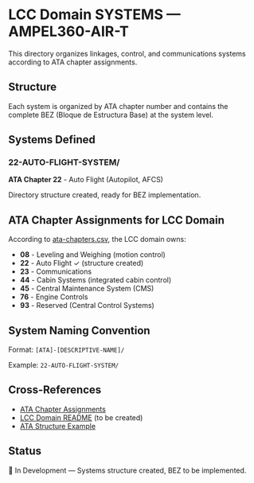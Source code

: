 # LCC Domain SYSTEMS — AMPEL360-AIR-T

This directory organizes linkages, control, and communications systems according to ATA chapter assignments.

## Structure

Each system is organized by ATA chapter number and contains the complete BEZ (Bloque de Estructura Base) at the system level.

## Systems Defined

### 22-AUTO-FLIGHT-SYSTEM/
**ATA Chapter 22** - Auto Flight (Autopilot, AFCS)

Directory structure created, ready for BEZ implementation.

## ATA Chapter Assignments for LCC Domain

According to [ata-chapters.csv](../../../../1-DIMENSIONS/CANONICAL-TAXONOMY/ata-chapters.csv), the LCC domain owns:

- **08** - Leveling and Weighing (motion control)
- **22** - Auto Flight ✓ (structure created)
- **23** - Communications
- **44** - Cabin Systems (integrated cabin control)
- **45** - Central Maintenance System (CMS)
- **76** - Engine Controls
- **93** - Reserved (Central Control Systems)

## System Naming Convention

Format: `[ATA]-[DESCRIPTIVE-NAME]/`

Example: `22-AUTO-FLIGHT-SYSTEM/`

## Cross-References

- [ATA Chapter Assignments](../../../../1-DIMENSIONS/CANONICAL-TAXONOMY/ata-chapters.README.md)
- [LCC Domain README](../README.md) (to be created)
- [ATA Structure Example](../ATA-STRUCTURE-EXAMPLE.md)

## Status

🚧 In Development — Systems structure created, BEZ to be implemented.
